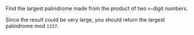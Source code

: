 Find the largest palindrome made from the product of two `n`-digit numbers.

Since the result could be very large, you should return the largest palindrome mod `1337`.